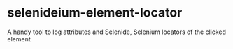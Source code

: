 # selenideium-element-locator
A handy tool to log attributes and Selenide, Selenium locators of the clicked element
